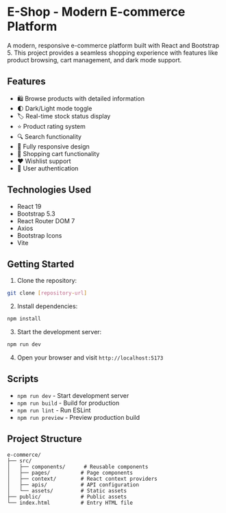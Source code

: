 # E-Shop - Modern E-commerce Platform

A modern, responsive e-commerce platform built with React and Bootstrap 5. This project provides a seamless shopping experience with features like product browsing, cart management, and dark mode support.

## Features

- 🛍️ Browse products with detailed information
- 🌓 Dark/Light mode toggle
- 🏷️ Real-time stock status display
- ⭐ Product rating system
- 🔍 Search functionality
- 📱 Fully responsive design
- 🛒 Shopping cart functionality
- ❤️ Wishlist support
- 🔐 User authentication

## Technologies Used

- React 19
- Bootstrap 5.3
- React Router DOM 7
- Axios
- Bootstrap Icons
- Vite

## Getting Started

1. Clone the repository:
```bash
git clone [repository-url]
```

2. Install dependencies:
```bash
npm install
```

3. Start the development server:
```bash
npm run dev
```

4. Open your browser and visit `http://localhost:5173`

## Scripts

- `npm run dev` - Start development server
- `npm run build` - Build for production
- `npm run lint` - Run ESLint
- `npm run preview` - Preview production build

## Project Structure

```
e-commerce/
├── src/
│   ├── components/      # Reusable components
│   ├── pages/          # Page components
│   ├── context/        # React context providers
│   ├── apis/           # API configuration
│   └── assets/         # Static assets
├── public/             # Public assets
└── index.html          # Entry HTML file
```


